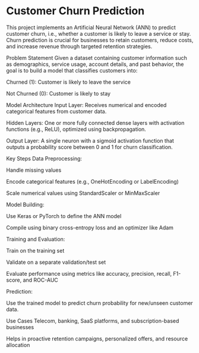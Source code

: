 # Customer Churn Prediction
This project implements an Artificial Neural Network (ANN) to predict customer churn, i.e., whether a customer is likely to leave a service or stay. Churn prediction is crucial for businesses to retain customers, reduce costs, and increase revenue through targeted retention strategies.

Problem Statement
Given a dataset containing customer information such as demographics, service usage, account details, and past behavior, the goal is to build a model that classifies customers into:

Churned (1): Customer is likely to leave the service

Not Churned (0): Customer is likely to stay

Model Architecture
Input Layer: Receives numerical and encoded categorical features from customer data.

Hidden Layers: One or more fully connected dense layers with activation functions (e.g., ReLU), optimized using backpropagation.

Output Layer: A single neuron with a sigmoid activation function that outputs a probability score between 0 and 1 for churn classification.

Key Steps
Data Preprocessing:

Handle missing values

Encode categorical features (e.g., OneHotEncoding or LabelEncoding)

Scale numerical values using StandardScaler or MinMaxScaler

Model Building:

Use Keras or PyTorch to define the ANN model

Compile using binary cross-entropy loss and an optimizer like Adam

Training and Evaluation:

Train on the training set

Validate on a separate validation/test set

Evaluate performance using metrics like accuracy, precision, recall, F1-score, and ROC-AUC

Prediction:

Use the trained model to predict churn probability for new/unseen customer data.

Use Cases
Telecom, banking, SaaS platforms, and subscription-based businesses

Helps in proactive retention campaigns, personalized offers, and resource allocation
